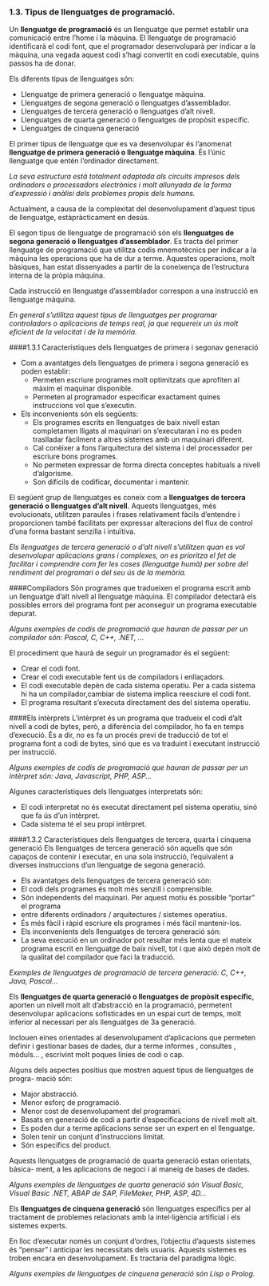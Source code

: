 ### 1.3. Tipus de llenguatges de programació.

Un **llenguatge de programació** és un llenguatge que permet establir una comunicació entre l’home i la màquina.
El llenguatge de programació identificarà el codi font, que el programador desenvoluparà per indicar a la
màquina, una vegada aquest codi s’hagi convertit en codi executable, quins
passos ha de donar.

Els diferents tipus de llenguatges són:
* Llenguatge de primera generació o llenguatge màquina.
* Llenguatges de segona generació o llenguatges d’assemblador.
* Llenguatges de tercera generació o llenguatges d’alt nivell.
* Llenguatges de quarta generació o llenguatges de propòsit específic.
* Llenguatges de cinquena generació

El primer tipus de llenguatge que es va desenvolupar és l’anomenat **llenguatge de primera generació o llenguatge màquina**.
És l’únic llenguatge que entén l’ordinador directament.

_La seva estructura està totalment adaptada als circuits impresos dels ordinadors o processadors electrònics i molt allunyada
de la forma d’expressió i anàlisi dels problemes propis dels humans._

Actualment, a causa de la complexitat del desenvolupament d’aquest tipus de llenguatge, estàpràcticament en desús.

El segon tipus de llenguatge de programació són els **llenguatges de segona generació o llenguatges d’assemblador**.
Es tracta del primer llenguatge de programació que utilitza codis mnemotècnics per indicar a la màquina les operacions
que ha de dur a terme. Aquestes operacions, molt bàsiques, han estat dissenyades a partir de la coneixença de l’estructura interna de la pròpia màquina.

Cada instrucció en llenguatge d’assemblador correspon a una instrucció en llenguatge màquina.

_En general s’utilitza aquest tipus de llenguatges per programar controladors o aplicacions de temps real, ja que requereix un ús molt eficient de la velocitat i de la memòria._

####1.3.1 Característiques dels llenguatges de primera i segonav generació

* Com a avantatges dels llenguatges de primera i segona generació es poden establir:
  * Permeten escriure programes molt optimitzats que aprofiten al màxim el maquinar disponible.
  * Permeten al programador especificar exactament quines instruccions vol que s’executin.
* Els inconvenients són els següents:
  * Els programes escrits en llenguatges de baix nivell estan completamen lligats al maquinari on s’executaran i no es poden traslladar fàcilment a altres sistemes amb un maquinari diferent.
  * Cal conèixer a fons l’arquitectura del sistema i del processador per escriure bons programes.
  * No permeten expressar de forma directa conceptes habituals a nivell d’algorisme.
  * Son difícils de codificar, documentar i mantenir.

El següent grup de llenguatges es coneix com a **llenguatges de tercera generació o llenguatges d’alt nivell**. Aquests llenguatges, més evolucionats, utilitzen paraules i frases relativament fàcils d’entendre i proporcionen també facilitats per expressar alteracions del flux de control d’una forma bastant senzilla i intuïtiva.

_Els llenguatges de tercera generació o d’alt nivell s’utilitzen quan es vol desenvolupar 
aplicacions grans i complexes, on es prioritza el fet de facilitar i comprendre
com fer les coses (llenguatge humà) per sobre del rendiment del programari o del seu ús de la memòria._

####Compiladors
Són programes que tradueixen el programa escrit amb un llenguatge d’alt nivell al llenguatge màquina. El compilador detectarà els possibles errors del programa font per aconseguir un programa executable depurat.

_Alguns exemples de codis de programació que hauran de passar per un compilador
són: Pascal, C, C++, .NET, ..._

El procediment que haurà de seguir un programador és el següent:
* Crear el codi font.
* Crear el codi executable fent ús de compiladors i enllaçadors.
* El codi executable depèn de cada sistema operatiu. Per a cada sistema hi
ha un compilador,cambiar de sistema implica reesciure el codi font.
* El programa resultant s’executa directament des del sistema operatiu.

####Els intèrprets
L’intèrpret és un programa que tradueix el codi d’alt nivell a codi de bytes, però, a
diferència del compilador, ho fa en temps d’execució. És a dir, no es fa un procés
previ de traducció de tot el programa font a codi de bytes, sinó que es va traduint
i executant instrucció per instrucció.

_Alguns exemples de codis de programació que hauran de passar per un intèrpret
són: Java, Javascript, PHP, ASP..._

Algunes característiques dels llenguatges interpretats són:
* El codi interpretat no és executat directament pel sistema operatiu, sinó que
fa ús d’un intèrpret.
* Cada sistema té el seu propi intèrpret.

####1.3.2 Característiques dels llenguatges de tercera, quarta i cinquena generació
Els llenguatges de tercera generació són aquells que són capaços de contenir
i executar, en una sola instrucció, l’equivalent a diverses instruccions d’un
llenguatge de segona generació.

* Els avantatges dels llenguatges de tercera generació són:
 * El codi dels programes és molt més senzill i comprensible.
 * Són independents del maquinari. Per aquest motiu és possible “portar” el programa
 * entre diferents ordinadors / arquitectures / sistemes operatius.
 * És més fàcil i ràpid escriure els programes i més fàcil mantenir-los.
* Els inconvenients dels llenguatges de tercera generació són:
 * La seva execució en un ordinador pot resultar més lenta que el mateix programa escrit en llenguatge de baix nivell, tot i que això depèn molt de la qualitat del compilador que faci la traducció.

_Exemples de llenguatges de programació de tercera generació: C, C++, Java,
Pascal..._

Els **llenguatges de quarta generació o llenguatges de propòsit específic**,
aporten un nivell molt alt d’abstracció en la programació, permetent
desenvolupar aplicacions sofisticades en un espai curt de temps, molt inferior
al necessari per als llenguatges de 3a generació.

Inclouen eines orientades al desenvolupament d’aplicacions que permeten definir i gestionar bases de
dades, dur a terme informes , consultes , mòduls... , escrivint molt poques línies de codi o cap.

Alguns dels aspectes positius que mostren aquest tipus de llenguatges de progra-
mació són:
* Major abstracció.
* Menor esforç de programació.
* Menor cost de desenvolupament del programari.
* Basats en generació de codi a partir d’especificacions de nivell molt alt.
* Es poden dur a terme aplicacions sense ser un expert en el llenguatge.
* Solen tenir un conjunt d’instruccions limitat.
* Són específics del product.

Aquests llenguatges de programació de quarta generació estan orientats, bàsica-
ment, a les aplicacions de negoci i al maneig de bases de dades.

_Alguns exemples de llenguatges de quarta generació són Visual Basic, Visual
Basic .NET, ABAP de SAP, FileMaker, PHP, ASP, 4D..._

Els **llenguatges de cinquena generació** són llenguatges específics per al tractament de problemes relacionats amb la intel·ligència artificial i els sistemes experts.

En lloc d’executar només un conjunt d’ordres, l’objectiu d’aquests sistemes és
“pensar” i anticipar les necessitats dels usuaris. Aquests sistemes es troben encara
en desenvolupament. Es tractaria del paradigma lògic.

_Alguns exemples de llenguatges de cinquena generació són Lisp o Prolog._
